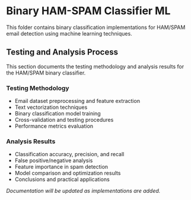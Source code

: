 # Binary HAM-SPAM Classifier ML

This folder contains binary classification implementations for HAM/SPAM email detection using machine learning techniques.

## Testing and Analysis Process

This section documents the testing methodology and analysis results for the HAM/SPAM binary classifier.

### Testing Methodology
- Email dataset preprocessing and feature extraction
- Text vectorization techniques
- Binary classification model training
- Cross-validation and testing procedures
- Performance metrics evaluation

### Analysis Results
- Classification accuracy, precision, and recall
- False positive/negative analysis
- Feature importance in spam detection
- Model comparison and optimization results
- Conclusions and practical applications

*Documentation will be updated as implementations are added.*